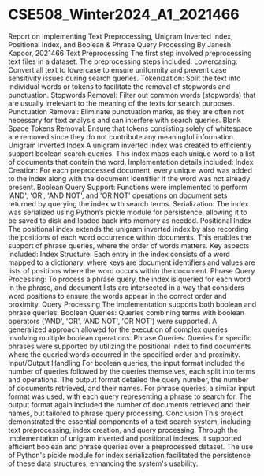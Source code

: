 # CSE508_Winter2024_A1_2021466

Report on Implementing Text Preprocessing, Unigram Inverted Index, Positional Index, and Boolean & Phrase Query Processing
By Janesh Kapoor, 2021466
Text Preprocessing
The first step involved preprocessing text files in a dataset. The preprocessing steps included:
Lowercasing: Convert all text to lowercase to ensure uniformity and prevent case sensitivity issues during search queries.
Tokenization: Split the text into individual words or tokens to facilitate the removal of stopwords and punctuation.
Stopwords Removal: Filter out common words (stopwords) that are usually irrelevant to the meaning of the texts for search purposes.
Punctuation Removal: Eliminate punctuation marks, as they are often not necessary for text analysis and can interfere with search queries.
Blank Space Tokens Removal: Ensure that tokens consisting solely of whitespace are removed since they do not contribute any meaningful information.
Unigram Inverted Index
A unigram inverted index was created to efficiently support boolean search queries. This index maps each unique word to a list of documents that contain the word. Implementation details included:
Index Creation: For each preprocessed document, every unique word was added to the index along with the document identifier if the word was not already present.
Boolean Query Support: Functions were implemented to perform 'AND', 'OR', 'AND NOT', and 'OR NOT' operations on document sets returned by querying the index with search terms.
Serialization: The index was serialized using Python’s pickle module for persistence, allowing it to be saved to disk and loaded back into memory as needed.
Positional Index
The positional index extends the unigram inverted index by also recording the positions of each word occurrence within documents. This enables the support of phrase queries, where the order of words matters. Key aspects included:
Index Structure: Each entry in the index consists of a word mapped to a dictionary, where keys are document identifiers and values are lists of positions where the word occurs within the document.
Phrase Query Processing: To process a phrase query, the index is queried for each word in the phrase, and document lists are intersected in a way that considers word positions to ensure the words appear in the correct order and proximity.
Query Processing
The implementation supports both boolean and phrase queries:
Boolean Queries: Queries combining terms with boolean operators ('AND', 'OR', 'AND NOT', 'OR NOT') were supported. A generalized approach allowed for the execution of complex queries involving multiple boolean operations.
Phrase Queries: Queries for specific phrases were supported by utilizing the positional index to find documents where the queried words occurred in the specified order and proximity.
Input/Output Handling
For boolean queries, the input format included the number of queries followed by the queries themselves, each split into terms and operations. The output format detailed the query number, the number of documents retrieved, and their names.
For phrase queries, a similar input format was used, with each query representing a phrase to search for. The output format again included the number of documents retrieved and their names, but tailored to phrase query processing.
Conclusion
This project demonstrated the essential components of a text search system, including text preprocessing, index creation, and query processing. Through the implementation of unigram inverted and positional indexes, it supported efficient boolean and phrase queries over a preprocessed dataset. The use of Python's pickle module for index serialization facilitated the persistence of these data structures, enhancing the system's usability.

